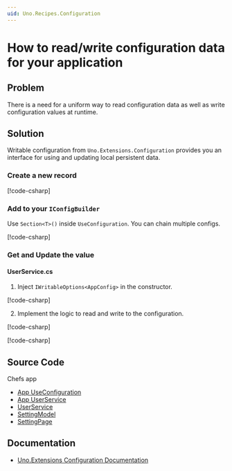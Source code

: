 ```yaml
---
uid: Uno.Recipes.Configuration
---
```


# How to read/write configuration data for your application

## Problem

There is a need for a uniform way to read configuration data as well as write configuration values at runtime.

## Solution

Writable configuration from `Uno.Extensions.Configuration` provides you an interface for using and updating local persistent data.

### Create a new record

[!code-csharp[](../../Chefs/Business/Models/AppConfig.cs#L3-L9)]

### Add to your `IConfigBuilder`

Use `Section<T>()` inside `UseConfiguration`. You can chain multiple configs.

[!code-csharp[](../../Chefs/App.xaml.cs#L82-L88)]

### Get and Update the value

#### UserService.cs

1. Inject `IWritableOptions<AppConfig>` in the constructor.

[!code-csharp[](../../Chefs/Services/Users/UserService.cs#L7-L11)]

2. Implement the logic to read and write to the configuration.

[!code-csharp[](../../Chefs/Services/Users/UserService.cs#L19-L20)]

[!code-csharp[](../../Chefs/Services/Users/UserService.cs#L38-L49)]

## Source Code

Chefs app
- [App UseConfiguration](https://github.com/unoplatform/uno.chefs/blob/139edc9eab65b322e219efb7572583551c40ad32/Chefs/App.xaml.cs#L82-L88)
- [App UserService](https://github.com/unoplatform/uno.chefs/blob/139edc9eab65b322e219efb7572583551c40ad32/Chefs/App.xaml.cs#L155)
- [UserService](https://github.com/unoplatform/uno.chefs/blob/139edc9eab65b322e219efb7572583551c40ad32/Chefs/Services/Users/UserService.cs)
- [SettingModel](https://github.com/unoplatform/uno.chefs/blob/139edc9eab65b322e219efb7572583551c40ad32/Chefs/Presentation/SettingsModel.cs#L22-L34)
- [SettingPage](https://github.com/unoplatform/uno.chefs/blob/139edc9eab65b322e219efb7572583551c40ad32/Chefs/Views/SettingsPage.xaml#L120)

## Documentation

- [Uno.Extensions Configuration Documentation](xref:Uno.Extensions.Configuration.Overview)